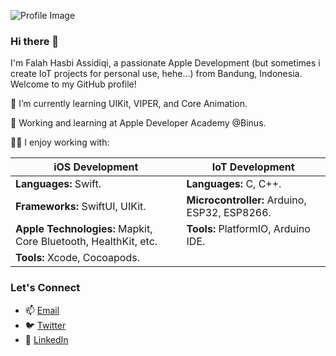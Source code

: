![Profile Image](https://media.licdn.com/dms/image/D5616AQFP6lB-nFjbOQ/profile-displaybackgroundimage-shrink_350_1400/0/1681620457439?e=1706745600&v=beta&t=d3WIVphi126OjanH7_-H-5Loy1L4u1oyVB4mtXm_acs)

### Hi there 👋

I'm Falah Hasbi Assidiqi, a passionate Apple Development (but sometimes i create IoT projects for personal use, hehe...) from Bandung, Indonesia. Welcome to my GitHub profile!

🌱 I’m currently learning UIKit, VIPER, and Core Animation.

💼 Working and learning at Apple Developer Academy @Binus.

👨‍💻 I enjoy working with:

| **iOS Development**                      | **IoT Development**                           |
|----------------------------------------|---------------------------------------------|
| **Languages:** Swift.                   | **Languages:** C, C++.                      |
| **Frameworks:** SwiftUI, UIKit.         | **Microcontroller:** Arduino, ESP32, ESP8266.|
| **Apple Technologies:** Mapkit, Core Bluetooth, HealthKit, etc. | **Tools:** PlatformIO, Arduino IDE.       |
| **Tools:** Xcode, Cocoapods.            |                                             |


### Let's Connect

- 📫 [Email](mailto:falahhasbiassidiqi@gmail.com)
- 🐦 [Twitter](https://twitter.com/fhassidiqi)
- 💼 [LinkedIn](https://www.linkedin.com/in/falahhasbiassidiqi/)
